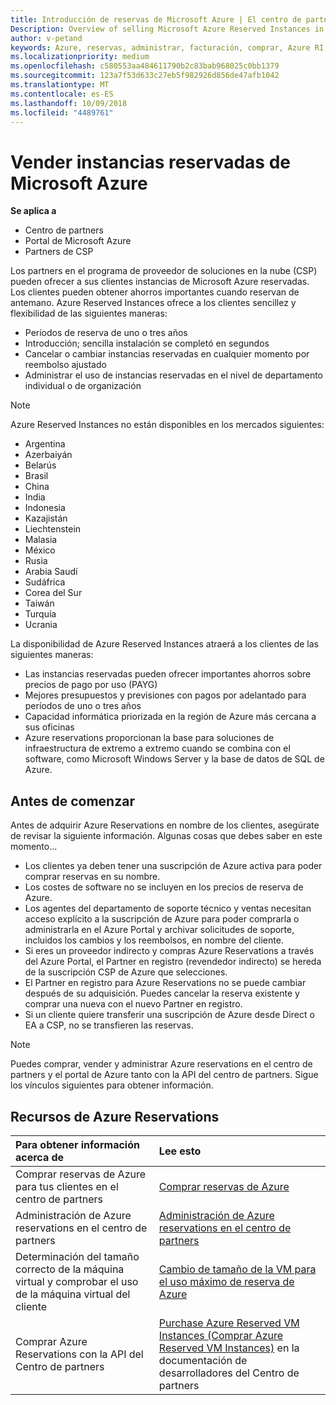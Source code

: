 ```yaml
---
title: Introducción de reservas de Microsoft Azure | El centro de partners
Description: Overview of selling Microsoft Azure Reserved Instances in CSP.
author: v-petand
keywords: Azure, reservas, administrar, facturación, comprar, Azure RI, instancias reservadas de Azure
ms.localizationpriority: medium
ms.openlocfilehash: c580553aa484611790b2c83bab968025c0bb1379
ms.sourcegitcommit: 123a7f53d633c27eb5f982926d856de47afb1042
ms.translationtype: MT
ms.contentlocale: es-ES
ms.lasthandoff: 10/09/2018
ms.locfileid: "4489761"
---
```

# <a name="sell-microsoft-azure-reserved-instances"></a>Vender instancias reservadas de Microsoft Azure 

**Se aplica a**

-  Centro de partners
-  Portal de Microsoft Azure
-  Partners de CSP

Los partners en el programa de proveedor de soluciones en la nube (CSP) pueden ofrecer a sus clientes instancias de Microsoft Azure reservadas. Los clientes pueden obtener ahorros importantes cuando reservan de antemano. Azure Reserved Instances ofrece a los clientes sencillez y flexibilidad de las siguientes maneras:

-   Períodos de reserva de uno o tres años 
-   Introducción; sencilla instalación se completó en segundos 
-   Cancelar o cambiar instancias reservadas en cualquier momento por reembolso ajustado 
-   Administrar el uso de instancias reservadas en el nivel de departamento individual o de organización 

> [!NOTE]  
> Azure Reserved Instances no están disponibles en los mercados siguientes:  
> * Argentina
> * Azerbaiyán
> * Belarús
> * Brasil
> * China
> * India
> * Indonesia
> * Kazajistán
> * Liechtenstein
> * Malasia
> * México
> * Rusia
> * Arabia Saudí
> * Sudáfrica
> * Corea del Sur
> * Taiwán
> * Turquía
> * Ucrania

La disponibilidad de Azure Reserved Instances atraerá a los clientes de las siguientes maneras:

-   Las instancias reservadas pueden ofrecer importantes ahorros sobre precios de pago por uso (PAYG)
-   Mejores presupuestos y previsiones con pagos por adelantado para períodos de uno o tres años 
-   Capacidad informática priorizada en la región de Azure más cercana a sus oficinas  
-   Azure reservations proporcionan la base para soluciones de infraestructura de extremo a extremo cuando se combina con el software, como Microsoft Windows Server y la base de datos de SQL de Azure.   

## <a name="before-you-begin"></a>Antes de comenzar

Antes de adquirir Azure Reservations en nombre de los clientes, asegúrate de revisar la siguiente información. Algunas cosas que debes saber en este momento...

-   Los clientes ya deben tener una suscripción de Azure activa para poder comprar reservas en su nombre.  
-   Los costes de software no se incluyen en los precios de reserva de Azure. 
-   Los agentes del departamento de soporte técnico y ventas necesitan acceso explícito a la suscripción de Azure para poder comprarla o administrarla en el Azure Portal y archivar solicitudes de soporte, incluidos los cambios y los reembolsos, en nombre del cliente.  
-   Si eres un proveedor indirecto y compras Azure Reservations a través del Azure Portal, el Partner en registro (revendedor indirecto) se hereda de la suscripción CSP de Azure que selecciones. 
-   El Partner en registro para Azure Reservations no se puede cambiar después de su adquisición. Puedes cancelar la reserva existente y comprar una nueva con el nuevo Partner en registro. 
-   Si un cliente quiere transferir una suscripción de Azure desde Direct o EA a CSP, no se transfieren las reservas. 

>[!NOTE]
> Puedes comprar, vender y administrar Azure reservations en el centro de partners y el portal de Azure tanto con la API del centro de partners. Sigue los vínculos siguientes para obtener información. 

## <a name="azure-reservations-resources"></a>Recursos de Azure Reservations
|**Para obtener información acerca de**   |**Lee esto**    |
|:-----------------------------|:-----------------|
|Comprar reservas de Azure para tus clientes en el centro de partners   |[Comprar reservas de Azure](azure-reservations-buying.md)
|Administración de Azure reservations en el centro de partners | [Administración de Azure reservations en el centro de partners](azure-reservations-manage.md)
|Determinación del tamaño correcto de la máquina virtual y comprobar el uso de la máquina virtual del cliente   |[Cambio de tamaño de la VM para el uso máximo de reserva de Azure](azure-usage.md)   |
|Comprar Azure Reservations con la API del Centro de partners | [Purchase Azure Reserved VM Instances (Comprar Azure Reserved VM Instances)](https://docs.microsoft.com/partner-center/develop/purchase-azure-reservations) en la documentación de desarrolladores del Centro de partners

 

